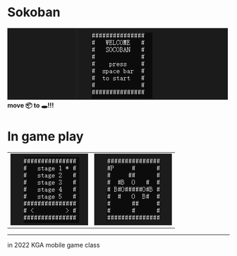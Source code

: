 # Sokoban

<img src="img/loby.PNG">
<strong>move 📦 to 🕳️!!!</strong>

In game play
============
<center>
  <table>
    <tr>
      <td><img src="img/menu.PNG" alt="menu ui"></td>
      <td><img src="img/stage.PNG" alt="stage ui"></td>
    </tr>
  </table>
</center>

----

in 2022 KGA mobile game class